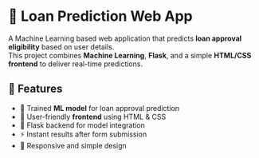 # 🏦 Loan Prediction Web App

A Machine Learning based web application that predicts **loan approval eligibility** based on user details.  
This project combines **Machine Learning**, **Flask**, and a simple **HTML/CSS frontend** to deliver real-time predictions.


## 🚀 Features
- 🧠 Trained **ML model** for loan approval prediction  
- 🎨 User-friendly **frontend** using HTML & CSS  
- 🔗 Flask backend for model integration  
- ⚡ Instant results after form submission  
- 📱 Responsive and simple design  
